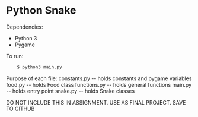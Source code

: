 # Python Snake

Dependencies:

* Python 3
* Pygame

To run: 

```bash
    $ python3 main.py
```

Purpose of each file:
  constants.py -- holds constants and pygame variables
  food.py      -- holds Food class
  functions.py -- holds general functions
  main.py      -- holds entry point
  snake.py     -- holds Snake classes

DO NOT INCLUDE THIS IN ASSIGNMENT. USE AS FINAL PROJECT. SAVE TO GITHUB
